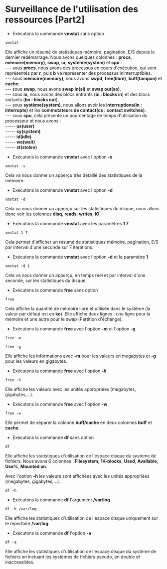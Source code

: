 # Surveillance de l'utilisation des ressources [Part2]

- Exécutons la commande **vmstat** sans option

```
vmstat
```

Elle affiche un résumé de statistiques mémoire, pagination, E/S depuis le dernier redémarrage. Nous avons quelques colonnes : **procs**, **mémoire(memory)**, **swap**, **io**, **système(system)** et **cpu** : <br>
--- sous **procs**, nous avons des processus en cours d'exécution, qui sont représentés par **r**, puis **b** va représenter des processus ininterruptibles. <br>
--- sous **mémoire(memory)**, nous avons **swpd**, **free(libre)**, **buff(tampon)** et **cache**. <br>
--- sous **swap**, nous avons **swap in(si)** et **swap out(so)**. <br>
--- sous **io**, nous avons des blocs entrants (**bi : blocks in**) et des blocs sortants (**bo : blocks out**). <br> 
--- sous **système(system)**, nous allons avoir les **interruptions(in : interrupts)** et les **commutateurs de contact(cs : contact switches)**. <br> 
--- sous **cpu**, cela présente un pourcentage de temps d'utilisation du processeur et nous avons : <br>
----- **us(user)** <br>
----- **sy(system)** <br>
----- **id(idle)** <br>
----- **wa(wait)** <br>
----- **st(stolen)** <br>

- Exécutons la commande **vmstat** avec l'option **-s**

```
vmstat -s
```

Cela va nous donner un apperçu très détaillé des statistiques de la mémoire.

- Exécutons la commande **vmstat** avec l'option **-d**

```
vmstat -d
```

Cela va nous donner un apperçu sur les statistiques du disque, nous allons donc voir les colonnes **disq**, **reads**, **writes**, **IO**. 

- Exécutons la commande **vmstat** avec les paramètres **1 7**

```
vmstat 1 7
```

Cela permet d'afficher un résumé de statistiques mémoire, pagination, E/S par interval d'une seconde sur 7 itérations.

- Exécutons la commande **vmstat** avec l'option **-d** et le paramètre **1**

```
vmstat -d 1
```

Cela va nous donner un apperçu, en temps réel et par interval d'une seconde, sur les statistiques du disque.


- Exécutons la commande **free** sans option

```
free
```

Cela affiche la quantité de mémoire libre et utilisée dans le système (la valeur par défaut est en **ko**). Elle affiche deux lignes : une ligne pour la mémoire et une autre pour le swap (Partition d'échange).

- Exécutons la commande **free** avec l'option **-m** et l'option **-g**

```
free -m
```

```
free -g
```

Elle affiche les informations avec **-m** pour les valeurs en megabytes et **-g** pour les valeurs en gigabytes.

- Exécutons la commande **free** avec l'option **-h**

```
free -h
```

Elle affiche les valeurs avec les unités appropriées (megabytes, gigabytes,...).

- Exécutons la commande **free** avec l'option **-w**


```
free -w
```

Elle permet de séparer la colonne **buff/cache** en deux colonnes **buff** et **cache**.

- Exécutons la commande **df** sans option

```
df
```

Elle affiche les statistiques d'utilisation de l'espace disque du système de fichiers. Nous avons 6 colonnes : **Filesystem**, **1K-blocks**, **Used**, **Available**, **Use%**, **Mounted on**. <br>

Avec l'option **-h** les valeurs sont affichées avec les unités appropriées (megabytes, gigabytes,...).

```
df -h
```

- Exécutons la commande **df** l'argument **/var/log**

```
df -h /var/log
```

Elle affiche les statistiques d'utilisation de l'espace disque uniquement sur le répertoire **/var/log**.

- Exécutons la commande **df** l'option **-a**

```
df -a
```

Elle affiche les statistiques d'utilisation de l'espace disque du système de fichiers en incluant les systèmes de fichiers pseudo, en double et inaccessibles.